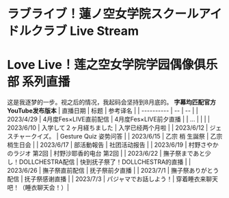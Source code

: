 # ラブライブ！蓮ノ空女学院スクールアイドルクラブ Live Stream
# Love Live！莲之空女学院学园偶像俱乐部 系列直播
这是我逐梦的一步。视之后的情况，我起码会坚持到8月底的。
**字幕均匹配官方YouTube发布版本**
| 直播日期 | 标题 | 参考译名 |
| ---------- | -- | -- |
| 2023/4/29 | 4月度Fes×LIVE直前配信 | 4月度Fes×LIVE前夕直播 |
| … | | |
| 2023/6/10 | 入学して２ヶ月経ちました | 入学已经两个月啦 |
| 2023/6/12 | ジェスチャークイズ。 | Gesture Quiz 姿势问答 |
| 2023/6/15 | 乙宗 梢 生誕祭 | 乙宗梢生日会 |
| 2023/6/17 | 部活動報告 | 社团活动报告 |
| 2023/6/19 | 村野さやかのラジオ 第2回 | 村野沙耶香的电台 第2回 |
| 2023/6/22 | 撫子祭まであと少し！DOLLCHESTRA配信 | 快到抚子祭了！DOLLCHESTRA的直播 |
| 2023/6/26 | 撫子祭直前配信 | 抚子祭前夕直播 |
| 2023/7/1 | 撫子祭ありがとう配信 | 抚子祭感谢直播 |
| 2023/7/3 | パジャマでお話しよう！| 穿着睡衣来聊天吧！（睡衣聊天会！）|
